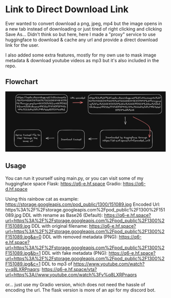 # Link to Direct Download Link
Ever wanted to convert download a png, jpeg, mp4 but the image opens in a new tab instead of downloading or just tired of right clicking and clicking Save As... Didn't think so but here, here I made a "proxy" service to use huggingface to download & cache any url and provide a direct download link for the user.

I also added some extra features, mostly for my own use to mask image metadata & download youtube videos as mp3 but it's also included in the repo.

## Flowchart
![](media/flow.png)

## Usage
You can run it yourself using main.py, or you can visit some of my huggingface space
Flask: https://q6-e.hf.space
Gradio: https://q6-d.hf.space

Using this rainbow cat as example: https://storage.googleapis.com/pod_public/1300/151089.jpg
Encoded Url: https%3A%2F%2Fstorage.googleapis.com%2Fpod_public%2F1300%2F151089.jpg
DDL with rename as Base26 (Default): https://q6-e.hf.space?url=https%3A%2F%2Fstorage.googleapis.com%2Fpod_public%2F1300%2F151089.jpg
DDL with original filename: https://q6-e.hf.space?url=https%3A%2F%2Fstorage.googleapis.com%2Fpod_public%2F1300%2F151089.jpg&a=0
DDL with removed metadata (PNG): https://q6-e.hf.space?url=https%3A%2F%2Fstorage.googleapis.com%2Fpod_public%2F1300%2F151089.jpg&b=1
DDL with fake metadata (PNG): https://q6-e.hf.space?url=https%3A%2F%2Fstorage.googleapis.com%2Fpod_public%2F1300%2F151089.jpg&c=1
DDL to mp3 of https://www.youtube.com/watch?v=q8LXRPnaqrs: https://q6-e.hf.space/yta?url=https%3A//www.youtube.com/watch%3Fv%q8LXRPnaqrs

or... just use my Gradio version, which does not need the hassle of encoding the url. The flask version is more of an api for my discord bot.